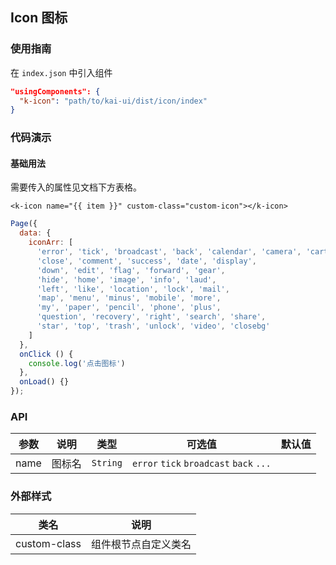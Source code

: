 ## Icon 图标

### 使用指南
在 `index.json` 中引入组件
```json
"usingComponents": {
  "k-icon": "path/to/kai-ui/dist/icon/index"
}
```

### 代码演示

#### 基础用法
需要传入的属性见文档下方表格。

```wxml
<k-icon name="{{ item }}" custom-class="custom-icon"></k-icon>
```

```javascript
Page({
  data: {
    iconArr: [
      'error', 'tick', 'broadcast', 'back', 'calendar', 'camera', 'cart',
      'close', 'comment', 'success', 'date', 'display',
      'down', 'edit', 'flag', 'forward', 'gear',
      'hide', 'home', 'image', 'info', 'laud',
      'left', 'like', 'location', 'lock', 'mail',
      'map', 'menu', 'minus', 'mobile', 'more',
      'my', 'paper', 'pencil', 'phone', 'plus',
      'question', 'recovery', 'right', 'search', 'share',
      'star', 'top', 'trash', 'unlock', 'video', 'closebg'
    ]
  },
  onClick () {
    console.log('点击图标')
  },
  onLoad() {}
});
```

### API

| 参数 | 说明 | 类型 | 可选值 | 默认值 |
|-----------|-----------|-----------|-----------|-------------|
| name | 图标名 | `String` | `error` `tick` `broadcast` `back` `...`| ` ` |

### 外部样式

| 类名 | 说明 |
|-----------|-----------|
| custom-class | 组件根节点自定义类名 |

